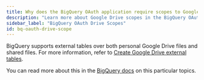 ```yaml
---
title: Why does the BigQuery OAuth application require scopes to Google Drive?
description: "Learn more about Google Drive scopes in the BigQuery OAuth application"
sidebar_label: "BigQuery OAuth Drive Scopes"
id: bq-oauth-drive-scope
---
```


BigQuery supports external tables over both personal Google Drive files and shared files. For more information, refer to [Create Google Drive external tables](https://cloud.google.com/bigquery/docs/external-data-drive).

You can read more about this in the [BigQuery docs](https://cloud.google.com/bigquery/docs/external-data-drive) on this particular topics.